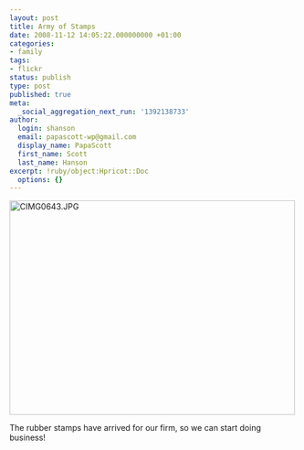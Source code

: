 ```yaml
---
layout: post
title: Army of Stamps
date: 2008-11-12 14:05:22.000000000 +01:00
categories:
- family
tags:
- flickr
status: publish
type: post
published: true
meta:
  _social_aggregation_next_run: '1392138733'
author:
  login: shanson
  email: papascott-wp@gmail.com
  display_name: PapaScott
  first_name: Scott
  last_name: Hanson
excerpt: !ruby/object:Hpricot::Doc
  options: {}
---
```

<p><a href="http://www.flickr.com/photos/51035717986@N01/3024242121" title="View 'CIMG0643.JPG' on Flickr.com"><img src="4.static.flickr.com/3187/3024242121_a76195d01f.jpg" alt="CIMG0643.JPG" border="0" width="500" height="375" /></a></p>
<p>The rubber stamps have arrived for our firm, so we can start doing business! </p>
